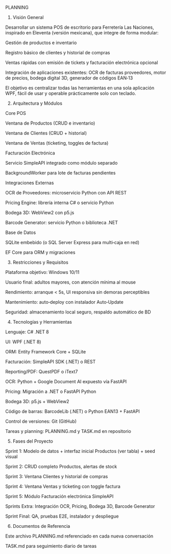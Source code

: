 PLANNING

1. Visión General

Desarrollar un sistema POS de escritorio para Ferretería Las Naciones, inspirado en Eleventa (versión mexicana), que integre de forma modular:

Gestión de productos e inventario

Registro básico de clientes y historial de compras

Ventas rápidas con emisión de tickets y facturación electrónica opcional

Integración de aplicaciones existentes: OCR de facturas proveedores, motor de precios, bodega digital 3D, generador de códigos EAN‑13

El objetivo es centralizar todas las herramientas en una sola aplicación WPF, fácil de usar y operable prácticamente solo con teclado.

2. Arquitectura y Módulos

Core POS

Ventana de Productos (CRUD e inventario)

Ventana de Clientes (CRUD + historial)

Ventana de Ventas (ticketing, toggles de factura)

Facturación Electrónica

Servicio SimpleAPI integrado como módulo separado

BackgroundWorker para lote de facturas pendientes

Integraciones Externas

OCR de Proveedores: microservicio Python con API REST

Pricing Engine: librería interna C# o servicio Python

Bodega 3D: WebView2 con p5.js

Barcode Generator: servicio Python o biblioteca .NET

Base de Datos

SQLite embebido (o SQL Server Express para multi‑caja en red)

EF Core para ORM y migraciones

3. Restricciones y Requisitos

Plataforma objetivo: Windows 10/11

Usuario final: adultos mayores, con atención mínima al mouse

Rendimiento: arranque < 5s, UI responsiva sin demoras perceptibles

Mantenimiento: auto‑deploy con instalador Auto‑Update

Seguridad: almacenamiento local seguro, respaldo automático de BD

4. Tecnologías y Herramientas

Lenguaje: C# .NET 8

UI: WPF (.NET 8)

ORM: Entity Framework Core + SQLite

Facturación: SimpleAPI SDK (.NET) o REST

Reporting/PDF: QuestPDF o iText7

OCR: Python + Google Document AI expuesto vía FastAPI

Pricing: Migración a .NET o FastAPI Python

Bodega 3D: p5.js + WebView2

Código de barras: BarcodeLib (.NET) o Python EAN13 + FastAPI

Control de versiones: Git (GitHub)

Tareas y planning: PLAN​NING.md y TASK.md en repositorio

5. Fases del Proyecto

Sprint 1: Modelo de datos + interfaz inicial Productos (ver tabla) + seed visual

Sprint 2: CRUD completo Productos, alertas de stock

Sprint 3: Ventana Clientes y historial de compras

Sprint 4: Ventana Ventas y ticketing con toggle factura

Sprint 5: Módulo Facturación electrónica SimpleAPI

Sprints Extra: Integración OCR, Pricing, Bodega 3D, Barcode Generator

Sprint Final: QA, pruebas E2E, instalador y despliegue

6. Documentos de Referencia

Este archivo PLANNING.md referenciado en cada nueva conversación

TASK.md para seguimiento diario de tareas